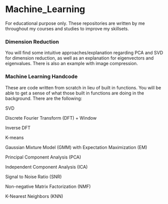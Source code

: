 # Machine_Learning
For educational purpose only. These repositories are written by me throughout my courses and studies to improve my skillsets.

### Dimension Reduction
You will find some intuitive approaches/explanation regarding PCA and SVD for dimension reduction, as well as an explanation for eigenvectors and eigenvalues. 
There is also an example with image compression.

### Machine Learning Handcode
These are code written from scratch in lieu of built in functions. You will be able to get a sense of what those built in functions are doing in the background. There are the following:

SVD

Discrete Fourier Transform (DFT) + Window

Inverse DFT

K-means

Gaussian Mixture Model (GMM) with Expectation Maximization (EM)

Principal Component Analysis (PCA)

Independent Component Analysis (ICA)

Signal to Noise Ratio (SNR)

Non-negative Matrix Factorization (NMF)

K-Nearest Neighbors (KNN)

